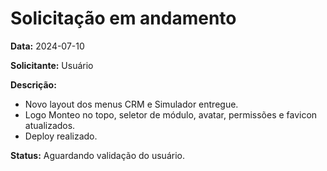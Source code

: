 # Solicitação em andamento

**Data:** 2024-07-10

**Solicitante:** Usuário

**Descrição:**
- Novo layout dos menus CRM e Simulador entregue.
- Logo Monteo no topo, seletor de módulo, avatar, permissões e favicon atualizados.
- Deploy realizado.

**Status:** Aguardando validação do usuário. 